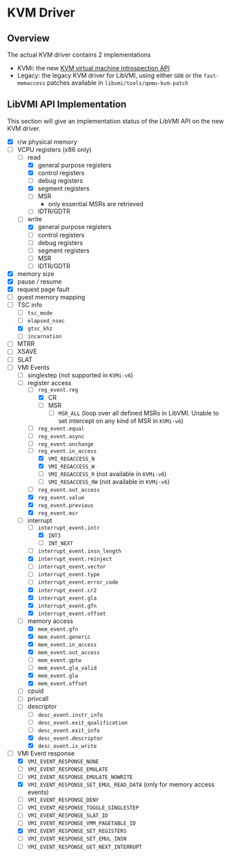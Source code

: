 # KVM Driver

## Overview

The actual KVM driver contains 2 implementations

- KVMi: the new [KVM virtual machine introspection API](https://static.sched.com/hosted_files/kvmforum2019/f6/Advanced%20VMI%20on%20KVM%3A%20A%20progress%20Report.pdf)
- Legacy: the legacy KVM driver for LibVMI, using either `GDB` or the `fast-memaccess` patches available in `libvmi/tools/qemu-kvm-patch`

## LibVMI API Implementation

This section will give an implementation status of the LibVMI API on the new KVM driver.

- [x] r/w physical memory
- [ ] VCPU registers (x86 only)
    - [ ] read
        - [x] general purpose registers
        - [x] control registers
        - [ ] debug registers
        - [x] segment registers
        - [ ] MSR
            - only essential MSRs are retrieved
        - [ ] IDTR/GDTR
    - [ ] write
        - [x] general purpose registers
        - [ ] control registers
        - [ ] debug registers
        - [ ] segment registers
        - [ ] MSR
        - [ ] IDTR/GDTR
- [x] memory size
- [x] pause / resume
- [x] request page fault
- [ ] guest memory mapping
- [ ] TSC info
  - [ ] `tsc_mode`
  - [ ] `elapsed_nsec`
  - [x] `gtsc_khz`
  - [ ] `incarnation`
- [ ] MTRR
- [ ] XSAVE
- [ ] SLAT
- [ ] VMI Events
    - [ ] singlestep (not supported in `KVMi-v6`)
    - [ ] register access
        - [ ] `reg_event.reg`
            - [x] CR
            - [ ] MSR
                - [ ] `MSR_ALL` (loop over all defined MSRs in LibVMI. Unable to set intercept on any kind of MSR in `KVMi-v6`)
        - [ ] `reg_event.equal`
        - [ ] `reg_event.async`
        - [ ] `reg_event.onchange`
        - [ ] `reg_event.in_access`
            - [x] `VMI_REGACCESS_N`
            - [x] `VMI_REGACCESS_W`
            - [ ] `VMI_REGACCESS_R` (not available in `KVMi-v6`)
            - [ ] `VMI_REGACCESS_RW` (not available in `KVMi-v6`)
        - [ ] `reg_event.out_access`
        - [x] `reg_event.value`
        - [x] `reg_event.previous`
        - [x] `reg_event.msr`
    - [ ] interrupt
        - [ ] `interrupt_event.intr`
            - [x] `INT3`
            - [ ] `INT_NEXT`
        - [ ] `interrupt_event.insn_length`
        - [x] `interrupt_event.reinject`
        - [ ] `interrupt_event.vector`
        - [ ] `interrupt_event.type`
        - [ ] `interrupt_event.error_code`
        - [x] `interrupt_event.cr2`
        - [x] `interrupt_event.gla`
        - [x] `interrupt_event.gfn`
        - [x] `interrupt_event.offset`
    - [ ] memory access
        - [x] `mem_event.gfn`
        - [x] `mem_event.generic`
        - [x] `mem_event.in_access`
        - [x] `mem_event.out_access`
        - [ ] `mem_event.gptw`
        - [ ] `mem_event.gla_valid`
        - [x] `mem_event.gla`
        - [x] `mem_event.offset`
    - [ ] cpuid
    - [ ] privcall
    - [ ] descriptor
        - [ ] `desc_event.instr_info`
        - [ ] `desc_event.exit_qualification`
        - [ ] `desc_event.exit_info`
        - [x] `desc_event.descriptor`
        - [x] `desc_event.is_write`
- [ ] VMI Event response
    - [x] `VMI_EVENT_RESPONSE_NONE`
    - [ ] `VMI_EVENT_RESPONSE_EMULATE`
    - [ ] `VMI_EVENT_RESPONSE_EMULATE_NOWRITE`
    - [x] `VMI_EVENT_RESPONSE_SET_EMUL_READ_DATA` (only for memory access events)
    - [ ] `VMI_EVENT_RESPONSE_DENY`
    - [ ] `VMI_EVENT_RESPONSE_TOGGLE_SINGLESTEP`
    - [ ] `VMI_EVENT_RESPONSE_SLAT_ID`
    - [ ] `VMI_EVENT_RESPONSE_VMM_PAGETABLE_ID`
    - [x] `VMI_EVENT_RESPONSE_SET_REGISTERS`
    - [ ] `VMI_EVENT_RESPONSE_SET_EMUL_INSN`
    - [ ] `VMI_EVENT_RESPONSE_GET_NEXT_INTERRUPT`
